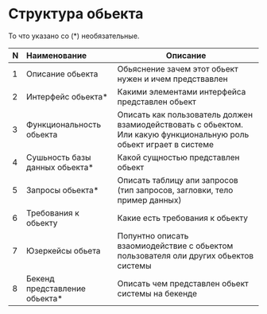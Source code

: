 # Структура обьекта

То что указано со (*) необязательные.


| N | Наименование                                 | Описание                                                                                                                                                                                                        |
| :-- | :--------------------------------------------------------- | ------------------------------------------------------------------------------------------------------------------------------------------------------------------------------------------------------------------------- |
| 1 | Описание обьекта                          | Обьяснение зачем этот обьект нужен и ичем предствавлен                                                                                                                   |
| 2 | Интерфейс обьекта*                       | Какими элементами интерфейса представлен обьект                                                                                                                              |
| 3 | Функциональность обьекта          | Описать как пользователь должен взамиодействовать с обьектом. Или какую функциональную роль обьект играет в системе |
| 4 | Сушьность базы данных обьекта* | Какой сущностью представлен обьект                                                                                                                                                       |
| 5 | Запросы обьекта*                           | Описать таблицу апи запросов (тип запросов, загловки, тело пример данных)                                                                                   |
| 6 | Требования к обьекту                   | Какие есть требования к обьекту                                                                                                                                                              |
| 7 | Юзеркейсы обьета                          | Попунтно описать взаомиодействие с обьектом пользователя оли других обьектов системы                                                         |
| 8 | Бекенд представление обьекта*  | Описать чем представлен обьект системы на бекенде                                                                                                                            |

